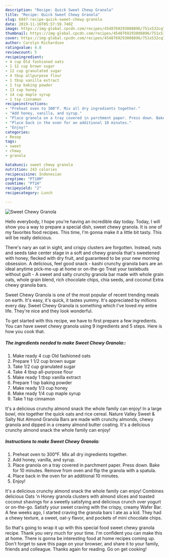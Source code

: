 ```yaml
---
description: "Recipe: Quick Sweet Chewy Granola"
title: "Recipe: Quick Sweet Chewy Granola"
slug: 6847-recipe-quick-sweet-chewy-granola
date: 2019-11-16T05:57:59.740Z
image: https://img-global.cpcdn.com/recipes/4548769293008896/751x532cq70/sweet-chewy-granola-recipe-main-photo.jpg
thumbnail: https://img-global.cpcdn.com/recipes/4548769293008896/751x532cq70/sweet-chewy-granola-recipe-main-photo.jpg
cover: https://img-global.cpcdn.com/recipes/4548769293008896/751x532cq70/sweet-chewy-granola-recipe-main-photo.jpg
author: Carolyn Richardson
ratingvalue: 4.8
reviewcount: 5
recipeingredient:
- 4 cup Old fashioned oats
- 1 12 cup brown sugar
- 12 cup granulated sugar
- 4 tbsp allpurpose flour
- 1 tbsp vanilla extract
- 1 tsp baking powder
- 13 cup honey
- 14 cup maple syrup
- 1 tsp cinnamon
recipeinstructions:
- "Preheat oven to 300°F. Mix all dry ingredients together."
- "Add honey, vanilla, and syrup."
- "Place granola on a tray covered in parchment paper. Press down. Bake for 10 minutes. Remove from oven and flip the granola with a spatula."
- "Place back in the oven for an additional 10 minutes."
- "Enjoy!"
categories:
- Resep
tags:
- sweet
- chewy
- granola

katakunci: sweet chewy granola
nutrition: 243 calories
recipecuisine: Indonesian
preptime: "PT10M"
cooktime: "PT1H"
recipeyield: "2"
recipecategory: Lunch

---
```



![Sweet Chewy Granola](https://img-global.cpcdn.com/recipes/4548769293008896/751x532cq70/sweet-chewy-granola-recipe-main-photo.jpg)

Hello everybody, I hope you're having an incredible day today. Today, I will show you a way to prepare a special dish, sweet chewy granola. It is one of my favorites food recipes. This time, I'm gonna make it a little bit tasty. This will be really delicious.

There&#39;s nary an oat in sight, and crispy clusters are forgotten. Instead, nuts and seeds take center stage in a soft and chewy granola that&#39;s sweetened with honey, flecked with dry fruit, and guaranteed to be your new morning obsession. A delicious, feel good snack - kashi crunchy granola bars are an ideal anytime pick-me-up at home or on-the-go Treat your tastebuds without guilt - A sweet and salty crunchy granola bar made with whole grain oats, whole grain blend, rich chocolate chips, chia seeds, and coconut Extra chewy granola bars.

Sweet Chewy Granola is one of the most popular of recent trending meals on earth. It's easy, it's quick, it tastes yummy. It's appreciated by millions every day. Sweet Chewy Granola is something which I've loved my entire life. They're nice and they look wonderful.


To get started with this recipe, we have to first prepare a few ingredients. You can have sweet chewy granola using 9 ingredients and 5 steps. Here is how you cook that.

##### The ingredients needed to make Sweet Chewy Granola::

1. Make ready 4 cup Old fashioned oats
1. Prepare 1 1/2 cup brown sugar
1. Take 1/2 cup granulated sugar
1. Take 4 tbsp all-purpose flour
1. Make ready 1 tbsp vanilla extract
1. Prepare 1 tsp baking powder
1. Make ready 1/3 cup honey
1. Make ready 1/4 cup maple syrup
1. Take 1 tsp cinnamon


It&#39;s a delicious crunchy almond snack the whole family can enjoy! In a large bowl, mix together the quick oats and rice cereal. Nature Valley Sweet &amp; Salty Nut Almond Granola Bars are made with crunchy almonds, chewy granola and dipped in a creamy almond butter coating. It&#39;s a delicious crunchy almond snack the whole family can enjoy! 

##### Instructions to make Sweet Chewy Granola:

1. Preheat oven to 300°F. Mix all dry ingredients together.
1. Add honey, vanilla, and syrup.
1. Place granola on a tray covered in parchment paper. Press down. Bake for 10 minutes. Remove from oven and flip the granola with a spatula.
1. Place back in the oven for an additional 10 minutes.
1. Enjoy!


It&#39;s a delicious crunchy almond snack the whole family can enjoy! Combines delicious Oats &#39;n Honey granola clusters with almond slices and toasted coconut shavings for a sweetly satisfying and delicious crunch over yogurt or on-the-go. Satisfy your sweet craving with the crispy, creamy Wafer Bar. A few weeks ago, I started craving the granola bars I ate as a kid. They had a chewy texture, a sweet, oat-y flavor, and pockets of mini chocolate chips. 

So that's going to wrap it up with this special food sweet chewy granola recipe. Thank you very much for your time. I'm confident you can make this at home. There is gonna be interesting food at home recipes coming up. Don't forget to save this page on your browser, and share it to your family, friends and colleague. Thanks again for reading. Go on get cooking!
